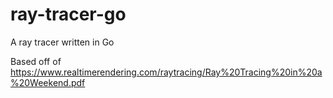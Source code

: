 # ray-tracer-go
A ray tracer written in Go

Based off of https://www.realtimerendering.com/raytracing/Ray%20Tracing%20in%20a%20Weekend.pdf
